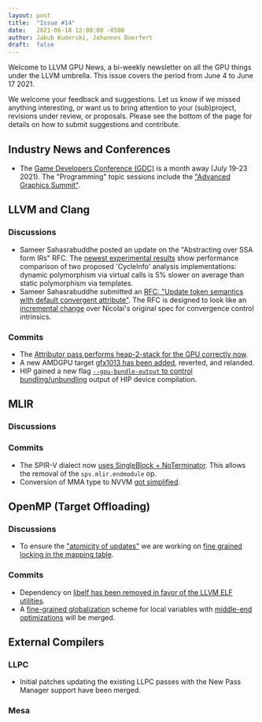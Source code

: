 ```yaml
---
layout: post
title:  "Issue #14"
date:   2021-06-18 12:00:00 -0500
author: Jakub Kuderski, Johannes Doerfert
draft:  false
---
```


Welcome to LLVM GPU News, a bi-weekly newsletter on all the GPU things under the LLVM umbrella.
This issue covers the period from June 4 to June 17 2021.

We welcome your feedback and suggestions. Let us know if we missed anything interesting, or want us to bring attention to your (sub)project, revisions under review, or proposals. Please see the bottom of the page for details on how to submit suggestions and contribute.


## Industry News and Conferences

*  The [Game Developers Conference (GDC)](https://gdconf.com/about-gdc) is a month away (July 19-23 2021). The "Programming" topic sessions include the ["Advanced Graphics Summit"](https://schedule.gdconf.com/search/Advanced+graphics+summit).


##  LLVM and Clang

### Discussions

*  Sameer Sahasrabuddhe posted an update on the "Abstracting over SSA form IRs" RFC. The [newest experimental results](https://lists.llvm.org/pipermail/llvm-dev/2021-June/150990.html) show performance comparison of two proposed 'CycleInfo' analysis implementations: dynamic polymorphism via virtual calls is 5% slower on average than static polymorphism via templates.
*  Sameer Sahasrabuddhe submitted an [RFC: "Update token semantics with default convergent attribute"](https://lists.llvm.org/pipermail/llvm-dev/2021-June/151264.html). The RFC is designed to look like an [incremental change](https://reviews.llvm.org/D104504) over Nicolai's original spec for convergence control intrinsics.

### Commits

*  The [Attributor pass performs heap-2-stack for the GPU correctly now](https://reviews.llvm.org/D98608).
*  A new AMDGPU target [gfx1013 has been added](https://reviews.llvm.org/D103663), reverted, and relanded.
*  HIP gained a new flag [`--gpu-bundle-output` to control bundling/unbundling](https://reviews.llvm.org/D101630) output of HIP device compilation.


## MLIR

### Discussions

### Commits

*  The SPIR-V dialect now [uses SingleBlock + NoTerminator](https://reviews.llvm.org/D103265). This allows the removal of the `spv.mlir.endmodule` op.
*  Conversion of MMA type to NVVM [got simplified](https://reviews.llvm.org/D103868).


## OpenMP (Target Offloading)

### Discussions

*  To ensure the ["atomicity of updates"](https://bugs.llvm.org/show_bug.cgi?id=49940) we are working on [fine grained locking in the mapping table](https://reviews.llvm.org/D104418).


### Commits

*  Dependency on [libelf has been removed in favor of the LLVM ELF utilities](https://reviews.llvm.org/D103545).
*  A [fine-grained globalization](https://reviews.llvm.org/D97680) scheme for local variables with [middle-end optimizations](https://reviews.llvm.org/D97818) will be merged.


## External Compilers

### LLPC

*  Initial patches updating the existing LLPC passes with the New Pass Manager support have been merged.

### Mesa
